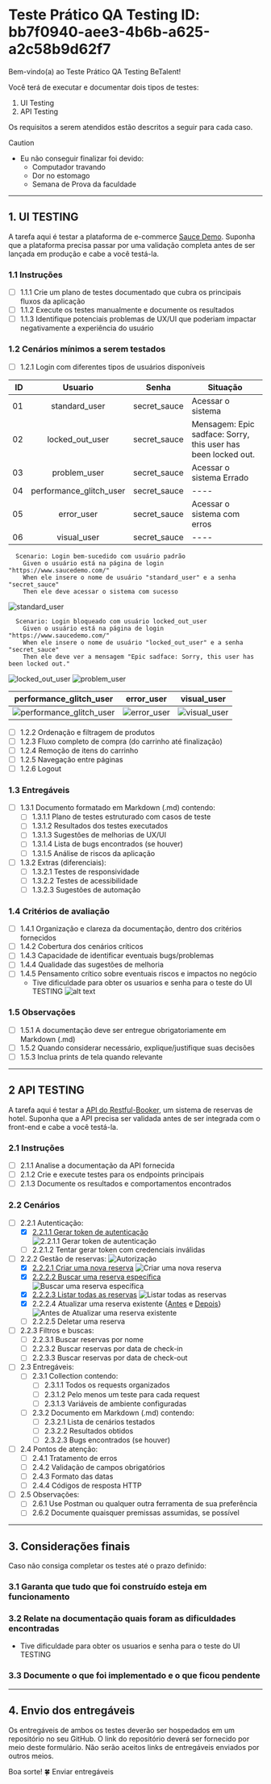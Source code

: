 # Teste Prático QA Testing ID: bb7f0940-aee3-4b6b-a625-a2c58b9d62f7

Bem-vindo(a) ao Teste Prático QA Testing BeTalent!

Você terá de executar e documentar dois tipos de testes:

1. UI Testing
2. API Testing

Os requisitos a serem atendidos estão descritos a seguir para cada caso.

>[!CAUTION]
>
> - Eu não conseguir finalizar foi devido:
>   - Computador travando
>   - Dor no estomago
>   - Semana de Prova da faculdade

---------------------------------

## 1. UI TESTING

A tarefa aqui é testar a plataforma de e-commerce [Sauce Demo](https://www.saucedemo.com). Suponha que a plataforma precisa passar por uma validação completa antes de ser lançada em produção e cabe a você testá-la.

### 1.1 Instruções

- [ ] 1.1.1 Crie um plano de testes documentado que cubra os principais fluxos da aplicação
- [ ] 1.1.2 Execute os testes manualmente e documente os resultados
- [ ] 1.1.3 Identifique potenciais problemas de UX/UI que poderiam impactar negativamente a experiência do usuário

### 1.2 Cenários mínimos a serem testados

- [ ] 1.2.1 Login com diferentes tipos de usuários disponíveis

 |ID  |Usuario                   |Senha          |Situação|
 |---:| :---:                    |:---:          |----    |
 |01  |standard_user             |secret_sauce   |Acessar o sistema  |
 |02  |locked_out_user           |secret_sauce   |Mensagem: Epic sadface: Sorry, this user has been locked out.   |
 |03  |problem_user              |secret_sauce   |Acessar o sistema Errado   |
 |04  |performance_glitch_user   |secret_sauce   |----    |
 |05  |error_user                |secret_sauce   |Acessar o sistema com erros   |
 |06  |visual_user               |secret_sauce   |----    |

``` Gherkin
  Scenario: Login bem-sucedido com usuário padrão
    Given o usuário está na página de login "https://www.saucedemo.com/"
    When ele insere o nome de usuário "standard_user" e a senha "secret_sauce"
    Then ele deve acessar o sistema com sucesso
```

 ![standard_user](/IMAGEM/2.1%20Cenario%20UI/Login/standard_user.gif)

``` Gherkin
  Scenario: Login bloqueado com usuário locked_out_user
    Given o usuário está na página de login "https://www.saucedemo.com/"
    When ele insere o nome de usuário "locked_out_user" e a senha "secret_sauce"
    Then ele deve ver a mensagem "Epic sadface: Sorry, this user has been locked out."
```

 ![locked_out_user](/IMAGEM/2.1%20Cenario%20UI/Login/locked_out_user.gif)
 ![problem_user](/IMAGEM/2.1%20Cenario%20UI/Login/problem_user.gif)
 
 |performance_glitch_user|error_user |visual_user|
 |:---:                  |:---:           |:---:       |
 |![performance_glitch_user](/IMAGEM/2.1%20Cenario%20UI/Login/performance_glitch_user.gif)|![error_user](/IMAGEM/2.1%20Cenario%20UI/Login/error_user.gif)|![visual_user](/IMAGEM/2.1%20Cenario%20UI/Login/visual_user.gif)|

- [ ] 1.2.2 Ordenação e filtragem de produtos
- [ ] 1.2.3 Fluxo completo de compra (do carrinho até finalização)
- [ ] 1.2.4 Remoção de itens do carrinho
- [ ] 1.2.5 Navegação entre páginas
- [ ] 1.2.6 Logout

### 1.3 Entregáveis

- [ ] 1.3.1 Documento formatado em Markdown (.md) contendo:
  - [ ] 1.3.1.1 Plano de testes estruturado com casos de teste
  - [ ] 1.3.1.2 Resultados dos testes executados
  - [ ] 1.3.1.3 Sugestões de melhorias de UX/UI
  - [ ] 1.3.1.4 Lista de bugs encontrados (se houver)
  - [ ] 1.3.1.5 Análise de riscos da aplicação

- [ ] 1.3.2 Extras (diferenciais):
  - [ ] 1.3.2.1 Testes de responsividade
  - [ ] 1.3.2.2 Testes de acessibilidade
  - [ ] 1.3.2.3 Sugestões de automação

### 1.4 Critérios de avaliação

- [ ] 1.4.1 Organização e clareza da documentação, dentro dos critérios fornecidos
- [ ] 1.4.2 Cobertura dos cenários críticos
- [ ] 1.4.3 Capacidade de identificar eventuais bugs/problemas
- [ ] 1.4.4 Qualidade das sugestões de melhoria
- [ ] 1.4.5 Pensamento crítico sobre eventuais riscos e impactos no negócio
  - Tive  dificuldade  para obter os usuarios e senha para o teste do UI TESTING
    ![alt text](/IMAGEM/3.1%20dificuldade/Usuario%20e%20%20Senha.png)

### 1.5 Observações

- [ ] 1.5.1 A documentação deve ser entregue obrigatoriamente em Markdown (.md)
- [ ] 1.5.2 Quando considerar necessário, explique/justifique suas decisões
- [ ] 1.5.3 Inclua prints de tela quando relevante

---------------------------------

## 2 API TESTING

A tarefa aqui é testar a [API do Restful-Booker](https://restful-booker.herokuapp.com), um sistema de reservas de hotel. Suponha que a API precisa ser validada antes de ser integrada com o front-end e cabe a você testá-la.

### 2.1 Instruções

- [ ] 2.1.1 Analise a documentação da API fornecida
- [ ] 2.1.2 Crie e execute testes para os endpoints principais
- [ ] 2.1.3 Documente os resultados e comportamentos encontrados

### 2.2 Cenários

- [ ] 2.2.1 Autenticação:
  - [X] [2.2.1.1 Gerar token de autenticação](/JSON/2.2%20cenarios%20API/2.2.1.1%20Gerar%20token%20de%20autenticação%20via%20Json.json)
  ![2.2.1.1 Gerar token de autenticação](/IMAGEM/2.2%20cenarios%20API/2.2.1.1%20Gerar%20token%20de%20autenticação.png)
  - [ ] 2.2.1.2 Tentar gerar token com credenciais inválidas

- [ ] 2.2.2 Gestão de reservas:
  ![Autorização](/IMAGEM/2.2%20cenario%20API/2.2.2%20Gestão%20de%20reservas/Autorização.png)
  - [X] [2.2.2.1 Criar uma nova reserva](/JSON/2-2%20cenarios/2.2.2%20Gestão%20de%20reservas/2.2.2.1%20Criar%20uma%20nova%20reserva.json)
  ![Criar uma nova reserva](/IMAGEM/2.2%20cenarios%20API/2.2.2%20Gestão%20de%20reservas/2.2.2.1%20Criar%20uma%20nova%20reserva.png)
  - [X] [2.2.2.2 Buscar uma reserva específica](/JSON/2-2%20cenarios/2.2.2%20Gestão%20de%20reservas/2.2.2.2%20Buscar%20uma%20reserva%20específica.json)
  ![Buscar uma reserva específica](/IMAGEM/2.2%20cenario%20API/2.2.2%20Gestão%20de%20reservas/2.2.2.2%20Buscar%20uma%20reserva%20específica.gif)
  - [X] [2.2.2.3 Listar todas as reservas](/JSON/2-2%20cenarios/2.2.2%20Gestão%20de%20reservas/2.2.2.3%20Listar%20todas%20as%20reservas.json)
  ![Listar todas as reservas](/IMAGEM/2.2%20cenario%20API/2.2.2%20Gestão%20de%20reservas/2.2.2.3%20Listar%20todas%20as%20reservas.gif)
  - [X] 2.2.2.4 Atualizar uma reserva existente {[Antes](/JSON/2-2%20cenarios/2.2.2%20Gestão%20de%20reservas/Antes%202.2.2.4%20Atualizar%20uma%20reserva%20existente.json) e [Depois](/JSON/2-2%20cenarios/2.2.2%20Gestão%20de%20reservas/Depois%202.2.2.4%20Atualizar%20uma%20reserva%20existente.json)}
  ![Antes de Atualizar uma reserva existente](/IMAGEM/2.2%20cenario%20API/2.2.2%20Gestão%20de%20reservas/Antes%20de%20Atualizar%20uma%20reserva%20existente.png)
  - [ ] 2.2.2.5 Deletar uma reserva

- [ ] 2.2.3 Filtros e buscas:
  - [ ] 2.2.3.1 Buscar reservas por nome
  - [ ] 2.2.3.2 Buscar reservas por data de check-in
  - [ ] 2.2.3.3 Buscar reservas por data de check-out

- [ ] 2.3 Entregáveis:
  - [ ] 2.3.1 Collection contendo:
    - [ ] 2.3.1.1 Todos os requests organizados
    - [ ] 2.3.1.2 Pelo menos um teste para cada request
    - [ ] 2.3.1.3 Variáveis de ambiente configuradas
  - [ ] 2.3.2 Documento em Markdown (.md) contendo:
    - [ ] 2.3.2.1 Lista de cenários testados
    - [ ] 2.3.2.2 Resultados obtidos
    - [ ] 2.3.2.3 Bugs encontrados (se houver)

- [ ] 2.4 Pontos de atenção:
  - [ ] 2.4.1 Tratamento de erros
  - [ ] 2.4.2 Validação de campos obrigatórios
  - [ ] 2.4.3 Formato das datas
  - [ ] 2.4.4 Códigos de resposta HTTP

- [ ] 2.5 Observações:
  - [ ] 2.6.1 Use Postman ou qualquer outra ferramenta de sua preferência
  - [ ] 2.6.2 Documente quaisquer premissas assumidas, se possível

---------------------------------

## 3. Considerações finais

Caso não consiga completar os testes até o prazo definido:

### 3.1 Garanta que tudo que foi construído esteja em funcionamento

### 3.2 Relate na documentação quais foram as dificuldades encontradas

- Tive  dificuldade  para obter os usuarios e senha para o teste do UI TESTING

### 3.3 Documente o que foi implementado e o que ficou pendente

---------------------------------

## 4. Envio dos entregáveis

Os entregáveis de ambos os testes deverão ser hospedados em um repositório no seu GitHub. O link do repositório deverá ser fornecido por meio deste formulário. Não serão aceitos links de entregáveis enviados por outros meios.

Boa sorte! 🍀
Enviar entregáveis
